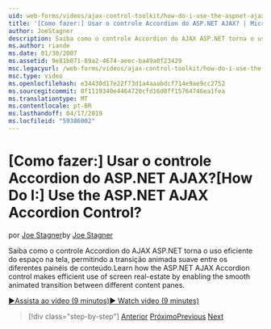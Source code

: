 ```yaml
---
uid: web-forms/videos/ajax-control-toolkit/how-do-i-use-the-aspnet-ajax-accordion-control
title: '[Como fazer:] Usar o controle Accordion do ASP.NET AJAX? | Microsoft Docs'
author: JoeStagner
description: Saiba como o controle Accordion do AJAX ASP.NET torna o uso eficiente do espaço na tela, permitindo a transição animada suave entre diferentes p conteúdo...
ms.author: riande
ms.date: 01/30/2007
ms.assetid: 9e81b071-89a2-4674-aeec-ba49a0f23429
msc.legacyurl: /web-forms/videos/ajax-control-toolkit/how-do-i-use-the-aspnet-ajax-accordion-control
msc.type: video
ms.openlocfilehash: e34430d17e22f73d1a4aaabdcf714e9ae9cc2752
ms.sourcegitcommit: 0f1119340e4464720cfd16d0ff15764746ea1fea
ms.translationtype: MT
ms.contentlocale: pt-BR
ms.lasthandoff: 04/17/2019
ms.locfileid: "59386002"
---
```

# <a name="how-do-i-use-the-aspnet-ajax-accordion-control"></a><span data-ttu-id="1af20-104">[Como fazer:] Usar o controle Accordion do ASP.NET AJAX?</span><span class="sxs-lookup"><span data-stu-id="1af20-104">[How Do I:] Use the ASP.NET AJAX Accordion Control?</span></span>

<span data-ttu-id="1af20-105">por [Joe Stagner](https://github.com/JoeStagner)</span><span class="sxs-lookup"><span data-stu-id="1af20-105">by [Joe Stagner](https://github.com/JoeStagner)</span></span>

<span data-ttu-id="1af20-106">Saiba como o controle Accordion do AJAX ASP.NET torna o uso eficiente do espaço na tela, permitindo a transição animada suave entre os diferentes painéis de conteúdo.</span><span class="sxs-lookup"><span data-stu-id="1af20-106">Learn how the ASP.NET AJAX Accordion control makes efficient use of screen real-estate by enabling the smooth animated transition between different content panes.</span></span>

[<span data-ttu-id="1af20-107">&#9654;Assista ao vídeo (9 minutos)</span><span class="sxs-lookup"><span data-stu-id="1af20-107">&#9654; Watch video (9 minutes)</span></span>](https://channel9.msdn.com/Blogs/ASP-NET-Site-Videos/how-do-i-use-the-aspnet-ajax-accordion-control)

> [!div class="step-by-step"]
> <span data-ttu-id="1af20-108">[Anterior](how-do-i-use-the-aspnet-ajax-alwaysvisible-control-extender.md)
> [Próximo](how-do-i-use-the-aspnet-ajax-collapsable-panel-extender.md)</span><span class="sxs-lookup"><span data-stu-id="1af20-108">[Previous](how-do-i-use-the-aspnet-ajax-alwaysvisible-control-extender.md)
[Next](how-do-i-use-the-aspnet-ajax-collapsable-panel-extender.md)</span></span>

